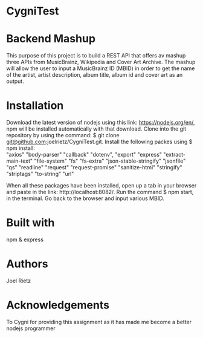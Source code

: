 # CygniTest

# Backend Mashup
This purpose of this project is to build a REST API that offers av mashup three APIs from MusicBrainz, Wikipedia and Cover Art Archive. The mashup will allow the user to input a MusicBrainz ID (MBID) in order to get the name of the artist, artist description, album title, album id and cover art as an output. 

# Installation
Download the latest version of nodejs using this link: https://nodejs.org/en/, npm will be installed automatically with that download. 
Clone into the git repository by using the command: $ git clone git@github.com:joelrietz/CygniTest.git.
Install the following packes using $ npm install:   
    "axios"
    "body-parser"
    "callback"
    "dotenv",
    "export"
    "express"
    "extract-main-text"
    "file-system"
    "fs"
    "fs-extra"
    "json-stable-stringify"
    "jsonfile"
    "qs"
    "readline"
    "request"
    "request-promise"
    "sanitize-html"
    "stringify"
    "striptags"
    "to-string"
    "url"
    
When all these packages have been installed, open up a tab in your browser and paste in the link: http://localhost:8082/.
Run the command $ npm start, in the terminal. 
Go back to the browser and input various MBID.

# Built with
npm & express

# Authors
Joel Rietz

# Acknowledgements
To Cygni for providing this assignment as it has made me become a better nodejs programmer
